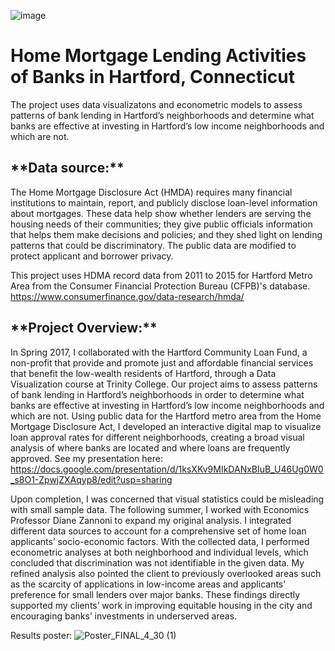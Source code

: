 
<!-- Add banner here -->

![image](https://user-images.githubusercontent.com/87089936/143729359-1e326d45-dcbb-47d1-9f2c-86f9d62dfbe1.png)

<h1>Home Mortgage Lending Activities of Banks in Hartford, Connecticut</h1>
The project uses data visualizatons and econometric models to assess patterns of bank lending in Hartford’s neighborhoods and determine what banks are effective at investing in Hartford’s low income neighborhoods and which are not.

<h2>**Data source:**</h1>
The Home Mortgage Disclosure Act (HMDA) requires many financial institutions to maintain, report, and publicly disclose loan-level information about mortgages. These data help show whether lenders are serving the housing needs of their communities; they give public officials information that helps them make decisions and policies; and they shed light on lending patterns that could be discriminatory. The public data are modified to protect applicant and borrower privacy.

This project uses HDMA record data from  2011 to 2015 for Hartford Metro Area from the Consumer Financial Protection Bureau (CFPB)'s database.
https://www.consumerfinance.gov/data-research/hmda/

<h2>**Project Overview:**</h1>

In Spring 2017, I collaborated with the Hartford Community Loan Fund, a non-profit that provide and promote just and affordable financial services that benefit the low-wealth residents of Hartford, through a Data Visualization course at Trinity College. Our project aims to assess patterns of bank lending in Hartford’s neighborhoods in order to determine what banks are effective at investing in Hartford’s low income neighborhoods and which are not. Using public data for the Hartford metro area from the Home Mortgage Disclosure Act, I developed an interactive digital map to visualize loan approval rates for different neighborhoods, creating a broad visual analysis of where banks are located and where loans are frequently approved. See my presentation here: https://docs.google.com/presentation/d/1ksXKv9MIkDANxBIuB_U46Ug0W0_s8O1-ZpwjZXAqyp8/edit?usp=sharing

Upon completion, I was concerned that visual statistics could be misleading with small sample data. The following summer, I worked with Economics Professor Diane Zannoni to expand my original analysis. I integrated different data sources to account for a comprehensive set of home loan applicants’ socio-economic factors. With the collected data, I performed econometric analyses at both neighborhood and individual levels, which concluded that discrimination was not identifiable in the given data. My refined analysis also pointed the client to previously overlooked areas such as the scarcity of applications in low-income areas and applicants’ preference for small lenders over major banks. These findings directly supported my clients’ work in improving equitable housing in the city and encouraging banks’ investments in underserved areas.

Results poster: ![Poster_FINAL_4_30 (1)](https://user-images.githubusercontent.com/87089936/143785879-316e49b8-0f24-4d26-b871-7efc04813f25.jpg)



